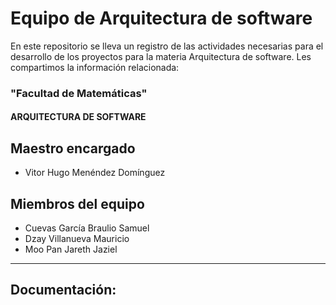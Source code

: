 # Equipo de Arquitectura de software

En este repositorio se lleva un registro de las actividades necesarias para el desarrollo de los proyectos para la materia Arquitectura de software. Les compartimos la información relacionada:

### "Facultad de Matemáticas"
#### ARQUITECTURA DE SOFTWARE

## Maestro encargado
 - Vitor Hugo Menéndez Domínguez

## Miembros del equipo

 - Cuevas García Braulio Samuel
 - Dzay Villanueva Mauricio
 - Moo Pan Jareth Jaziel

---
## Documentación:
